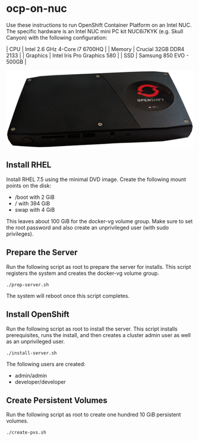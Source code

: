 # ocp-on-nuc
Use these instructions to run OpenShift Container Platform on an
Intel NUC.  The specific hardware is an Intel NUC mini PC kit
NUC6i7KYK (e.g. Skull Canyon) with the following configuration:

| CPU | Intel 2.6 GHz 4-Core i7 6700HQ |
| Memory | Crucial 32GB DDR4 2133 |
| Graphics | Intel Iris Pro Graphics 580 |
| SSD | Samsung 850 EVO - 500GB |

![My Little NUC](my-intel-nuc.png?raw=true "My Little NUC")

## Install RHEL
Install RHEL 7.5 using the minimal DVD image.  Create the following
mount points on the disk:

* /boot with 2 GiB
* / with 394 GiB
* swap with 4 GiB

This leaves about 100 GiB for the docker-vg volume group.  Make
sure to set the root password and also create an unprivileged user
(with sudo privileges).

## Prepare the Server
Run the following script as root to prepare the server for installs.
This script registers the system and creates the docker-vg volume
group.

    ./prep-server.sh

The system will reboot once this script completes.

## Install OpenShift
Run the following script as root to install the server.  This script
installs prerequisites, runs the install, and then creates a cluster
admin user as well as an unprivileged user.

    ./install-server.sh

The following users are created:

* admin/admin
* developer/developer

## Create Persistent Volumes
Run the following script as root to create one hundred 10 GiB
persistent volumes.

    ./create-pvs.sh

